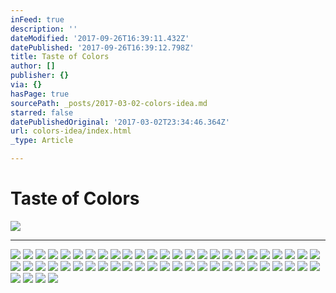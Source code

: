 ```yaml
---
inFeed: true
description: ''
dateModified: '2017-09-26T16:39:11.432Z'
datePublished: '2017-09-26T16:39:12.798Z'
title: Taste of Colors
author: []
publisher: {}
via: {}
hasPage: true
sourcePath: _posts/2017-03-02-colors-idea.md
starred: false
datePublishedOriginal: '2017-03-02T23:34:46.364Z'
url: colors-idea/index.html
_type: Article

---
```

# Taste of Colors
![](https://the-grid-user-content.s3-us-west-2.amazonaws.com/71c1157c-cec7-4cb0-ab5a-ae9e30e46ef7.jpg)

---

![](https://the-grid-user-content.s3-us-west-2.amazonaws.com/b3b2180a-858d-45d5-b445-c09b168dfff7.jpg)
![](https://the-grid-user-content.s3-us-west-2.amazonaws.com/6f68f66c-eb0b-4826-b79c-7a0cc579e774.jpg)
![](https://the-grid-user-content.s3-us-west-2.amazonaws.com/1018e8d9-f012-4ee4-a1b5-8ad11995bbb8.jpg)
![](https://the-grid-user-content.s3-us-west-2.amazonaws.com/98c5e2e7-4473-49ae-b787-e397607c1dcd.jpg)
![](https://the-grid-user-content.s3-us-west-2.amazonaws.com/34bb4b4f-2af8-4fa4-9686-7f0b4145b476.jpg)
![](https://the-grid-user-content.s3-us-west-2.amazonaws.com/a9b7ab40-33f3-4aee-b483-55063c021ae4.jpg)
![](https://the-grid-user-content.s3-us-west-2.amazonaws.com/545f3010-a575-436d-9253-4c3cd9416db4.jpg)
![](https://the-grid-user-content.s3-us-west-2.amazonaws.com/165b982f-797e-44e4-8770-51831190d932.jpg)
![](https://the-grid-user-content.s3-us-west-2.amazonaws.com/5a0ca85b-eb3a-4701-8a1b-b79006a3ba9a.jpg)
![](https://the-grid-user-content.s3-us-west-2.amazonaws.com/dfe483d4-2b30-45ee-aa87-487d23c5d04f.jpg)
![](https://the-grid-user-content.s3-us-west-2.amazonaws.com/2f3256f7-aceb-4294-a118-3a43670ea6a4.jpg)
![](https://the-grid-user-content.s3-us-west-2.amazonaws.com/620c2121-5ece-4644-9f84-070bd08d6f7d.jpg)
![](https://the-grid-user-content.s3-us-west-2.amazonaws.com/bd7add8b-c470-4ccb-a75c-acc7a255326e.jpg)
![](https://the-grid-user-content.s3-us-west-2.amazonaws.com/b2178eb8-77fd-47e8-99a1-9498b0ea9b02.jpg)
![](https://the-grid-user-content.s3-us-west-2.amazonaws.com/205224eb-9785-4d4d-b131-865cbb69c072.jpg)
![](https://the-grid-user-content.s3-us-west-2.amazonaws.com/6485dae9-8b0b-4aa3-b99d-2a0d130a63d1.jpg)
![](https://the-grid-user-content.s3-us-west-2.amazonaws.com/63cd4b17-ede7-4936-8e8b-663b1ffac292.jpg)
![](https://the-grid-user-content.s3-us-west-2.amazonaws.com/6ffafb4d-4623-4966-8152-da6a10dbb05a.jpg)
![](https://the-grid-user-content.s3-us-west-2.amazonaws.com/38653ccc-d3e1-45be-9423-197c19c3b067.jpg)
![](https://the-grid-user-content.s3-us-west-2.amazonaws.com/80605ad1-ecc0-4b2a-a96c-7624918fbc1b.jpg)
![](https://the-grid-user-content.s3-us-west-2.amazonaws.com/1a1fa0e3-4073-4cf2-8bbf-60adbe53ae5b.jpg)
![](https://the-grid-user-content.s3-us-west-2.amazonaws.com/31d369dc-ec8c-4250-b9b5-b6068401992e.jpg)
![](https://the-grid-user-content.s3-us-west-2.amazonaws.com/1571d705-693c-4b39-9f0c-dcb27819747a.jpg)
![](https://the-grid-user-content.s3-us-west-2.amazonaws.com/a8a46b98-125c-4f65-a996-410338343a25.jpg)
![](https://the-grid-user-content.s3-us-west-2.amazonaws.com/a5fc97f9-7b02-408e-a3c2-3de8f1ac5c35.jpg)
![](https://the-grid-user-content.s3-us-west-2.amazonaws.com/e837a9bb-f857-45da-8ffb-8651fe10abc8.jpg)
![](https://the-grid-user-content.s3-us-west-2.amazonaws.com/8184a8fa-05bb-46b2-ba0c-9cc3470960c2.jpg)
![](https://the-grid-user-content.s3-us-west-2.amazonaws.com/79857af5-06d4-4921-958a-b88f09988c2d.jpg)
![](https://the-grid-user-content.s3-us-west-2.amazonaws.com/cfca85da-d259-4e36-b3f7-77fb04712da8.jpg)
![](https://the-grid-user-content.s3-us-west-2.amazonaws.com/b5a82d7b-8c07-4285-a314-af9fbdde77c6.jpg)
![](https://the-grid-user-content.s3-us-west-2.amazonaws.com/e4dbbd16-2fdf-4b36-9a9f-9e41983bac2a.jpg)
![](https://the-grid-user-content.s3-us-west-2.amazonaws.com/102a3517-2e44-4f1d-864a-3cafd4f3563c.jpg)
![](https://the-grid-user-content.s3-us-west-2.amazonaws.com/f7f77604-0302-4b92-9816-3d6a8f57b791.jpg)
![](https://the-grid-user-content.s3-us-west-2.amazonaws.com/c8fbf86b-eebf-4321-853b-1d0fd9d4ecd4.jpg)
![](https://the-grid-user-content.s3-us-west-2.amazonaws.com/a0373378-25df-43e9-b5f0-e77e5b348ecf.jpg)
![](https://the-grid-user-content.s3-us-west-2.amazonaws.com/7170ee66-81e2-4fb3-8410-b9ae13ec1c26.jpg)
![](https://the-grid-user-content.s3-us-west-2.amazonaws.com/c3b1bddd-0bba-4522-8e9f-7b11b4e3b6bc.jpg)
![](https://the-grid-user-content.s3-us-west-2.amazonaws.com/9db56fd5-ede0-43d3-9f5f-b445adebb458.jpg)
![](https://the-grid-user-content.s3-us-west-2.amazonaws.com/220d7fb6-a85a-40a8-89e6-4369c258d4c8.jpg)
![](https://the-grid-user-content.s3-us-west-2.amazonaws.com/41c34cdf-8ca7-4e1a-9011-54694cc41f6b.jpg)
![](https://the-grid-user-content.s3-us-west-2.amazonaws.com/9ff8b42b-c586-46cb-960d-5feb0e16031d.jpg)
![](https://the-grid-user-content.s3-us-west-2.amazonaws.com/c4433357-a265-4e06-a48c-110760c3245d.jpg)
![](https://the-grid-user-content.s3-us-west-2.amazonaws.com/bdf6c93c-23e7-4a6e-a02e-44a327c6034f.jpg)
![](https://the-grid-user-content.s3-us-west-2.amazonaws.com/d9163aad-7fec-4425-948f-5403e388c202.jpg)
![](https://the-grid-user-content.s3-us-west-2.amazonaws.com/f1151159-2e42-4d3b-b956-562164056fe2.jpg)
![](https://the-grid-user-content.s3-us-west-2.amazonaws.com/966c9e88-184f-40c8-bde4-c2a01f3dc207.jpg)
![](https://the-grid-user-content.s3-us-west-2.amazonaws.com/b09f81db-6b34-4035-ac00-92b9fc35be64.jpg)
![](https://the-grid-user-content.s3-us-west-2.amazonaws.com/4881ee11-d798-4717-bc39-e032101d80a8.jpg)
![](https://the-grid-user-content.s3-us-west-2.amazonaws.com/2a192e40-a699-4d37-ad0d-b6c0dccfc896.jpg)
![](https://the-grid-user-content.s3-us-west-2.amazonaws.com/6d9778d8-58e4-42c6-8d5a-7b8a8111529c.jpg)
![](https://the-grid-user-content.s3-us-west-2.amazonaws.com/2b77d8de-8a1d-4991-86d2-8b190f466cc7.jpg)
![](https://the-grid-user-content.s3-us-west-2.amazonaws.com/c0c03f44-a8da-4daa-b6fb-b81228e0dd49.jpg)
![](https://the-grid-user-content.s3-us-west-2.amazonaws.com/0e9ca9d3-2751-43d2-acd4-f274183b61c6.jpg)
![](https://the-grid-user-content.s3-us-west-2.amazonaws.com/e4d44b76-cda3-420d-8b69-ecc723bff080.jpg)
